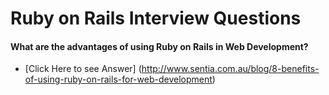 # Ruby on Rails Interview Questions

#### What are the advantages of using Ruby on Rails in Web Development?
- [Click Here to see Answer] (http://www.sentia.com.au/blog/8-benefits-of-using-ruby-on-rails-for-web-development)
